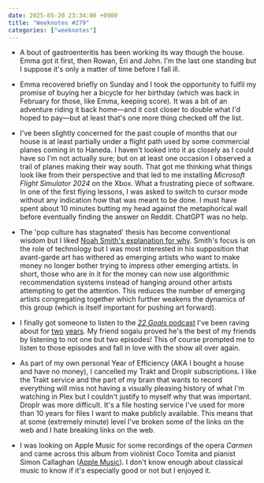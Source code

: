 ```yaml
---
date: 2025-05-20 23:34:00 +0900
title: "Weeknotes #279"
categories: ["weeknotes"]
---
```


- A bout of gastroenteritis has been working its way though the house. Emma got it first, then Rowan, Eri and John. I'm the last one standing but I suppose it's only a matter of time before I fall ill.

- Emma recovered briefly on Sunday and I took the opportunity to fulfil my promise of buying her a bicycle for her birthday (which was back in February for those, like Emma, keeping score). It was a bit of an adventure riding it back home—and it cost closer to double what I'd hoped to pay—but at least that's one more thing checked off the list.

- I've been slightly concerned for the past couple of months that our house is at least partially under a flight path used by some commercial planes coming in to Haneda. I haven't looked into it as closely as I could have so I'm not actually sure; but on at least one occasion I observed a trail of planes making their way south. That got me thinking what things look like from their perspective and that led to me installing _Microsoft Flight Simulator 2024_ on the Xbox. What a frustrating piece of software. In one of the first flying lessons, I was asked to switch to cursor mode without any indication how that was meant to be done. I must have spent about 10 minutes butting my head against the metaphorical wall before eventually finding the answer on Reddit. ChatGPT was no help.

- The 'pop culture has stagnated' thesis has become conventional wisdom but I liked [Noah Smith's explanation for why](https://www.noahpinion.blog/p/why-has-american-pop-culture-stagnated). Smith's focus is on the role of technology but I was most interested in his supposition that avant-garde art has withered as emerging artists who want to make money no longer bother trying to impress other emerging artists. In short, those who are in it for the money can now use algorithmic recommendation systems instead of hanging around other artists attempting to get the attention. This reduces the number of emerging artists congregating together which further weakens the dynamics of this group (which is itself important for pushing art forward).

- I finally got someone to listen to the [_22 Goals_ podcast](https://www.theringer.com/podcasts/22-goals) I've been raving about for [two](https://articles.inqk.net/2023/05/29/podcasts-spring-2023.html) [years](https://articles.inqk.net/2024/05/30/podcasts-spring-2024.html). My friend sogaiu proved he's the best of my friends by listening to not one but two episodes! This of course prompted me to listen to those episodes and fall in love with the show all over again.

- As part of my own personal Year of Efficiency (AKA I bought a house and have no money), I cancelled my Trakt and Droplr subscriptions. I like the Trakt service and the part of my brain that wants to record everything will miss not having a visually pleasing history of what I'm watching in Plex but I couldn't justify to myself why that was important. Droplr was more difficult. It's a file hosting service I've used for more than 10 years for files I want to make publicly available. This means that at some (extremely minute) level I've broken some of the links on the web and I hate breaking links on the web.

- I was looking on Apple Music for some recordings of the opera _Carmen_ and came across this album from violinist Coco Tomita and pianist Simon Callaghan ([Apple Music](https://music.apple.com/jp/album/origins/1608617995?l=en-US)). I don't know enough about classical music to know if it's especially good or not but I enjoyed it.
